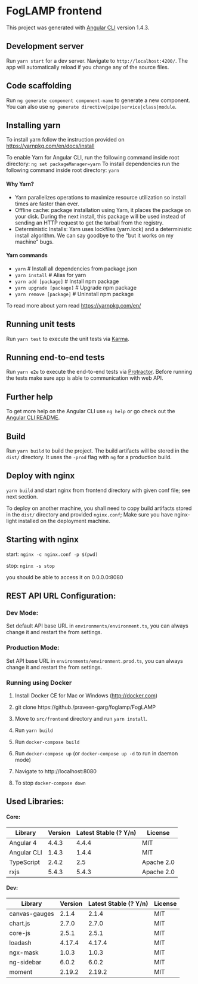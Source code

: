 # FogLAMP frontend

This project was generated with [Angular CLI](https://github.com/angular/angular-cli) version 1.4.3.

## Development server

Run `yarn start` for a dev server. Navigate to `http://localhost:4200/`. The app will automatically reload if you change any of the source files.

## Code scaffolding

Run `ng generate component component-name` to generate a new component. You can also use `ng generate directive|pipe|service|class|module`.

## Installing yarn

To install yarn follow the instruction provided on https://yarnpkg.com/en/docs/install

To enable Yarn for Angular CLI, run the following command inside root directory: 
`ng set packageManager=yarn`
To install dependencies run the following command inside root directory:
`yarn`  

#### Why Yarn?
* Yarn parallelizes operations to maximize resource utilization so install times are faster than ever.
* Offline cache: package installation using Yarn, it places the package on your disk. During the next install, this package will be used instead of sending an HTTP request to get the tarball from the registry.
* Deterministic Installs: Yarn uses lockfiles (yarn.lock) and a deterministic install algorithm. We can say goodbye to the "but it works on my machine" bugs.

#### Yarn commands
* `yarn`                    # Install all dependencies from package.json
* `yarn install`            # Alias for yarn
* `yarn add [package]`      # Install npm package
* `yarn upgrade [package]`  # Upgrade npm package
* `yarn remove [package]`   # Uninstall npm package

To read more about yarn read https://yarnpkg.com/en/

## Running unit tests
Run `yarn test` to execute the unit tests via [Karma](https://karma-runner.github.io).

## Running end-to-end tests
Run `yarn e2e` to execute the end-to-end tests via [Protractor](http://www.protractortest.org/).
Before running the tests make sure app is able to communication with web API.

## Further help
To get more help on the Angular CLI use `ng help` or go check out the [Angular CLI README](https://github.com/angular/angular-cli/blob/master/README.md).

## Build
Run `yarn build` to build the project. The build artifacts will be stored in the `dist/` directory. It uses the `-prod` flag with `ng` for a production build.

## Deploy with nginx
`yarn build` and start nginx from frontend directory with given conf file; see next section. 

To deploy on another machine, you shall need to copy build artifacts stored in the `dist/` directory and provided `nginx.conf`; Make sure you have nginx-light installed on the deployment machine.


## Starting with nginx
start: `nginx -c nginx.conf -p $(pwd)`

stop: `nginx -s stop`

you should be able to access it on 0.0.0.0:8080

## REST API URL Configuration:

### Dev Mode:
Set default API base URL in `environments/environment.ts`, you can always change it and restart the from settings. 

### Production Mode:
Set API base URL in `environments/environment.prod.ts`, you can always change it and restart the from settings. 

### Running using Docker 
1) Install Docker CE for Mac or Windows (http://docker.com)

2) git clone https://github./praveen-garg/foglamp/FogLAMP

3) Move to `src/frontend` directory and run `yarn install`.

4) Run `yarn build`

5) Run `docker-compose build`

6) Run `docker-compose up` (or `docker-compose up -d` to run in daemon mode)

7) Navigate to http://localhost:8080

8) To stop `docker-compose down` 

## Used Libraries:

#### Core:
 Library      |   Version     | Latest Stable (? Y/n) | License
------------- | ------------- | --------------------  | ------------
 Angular 4    | 4.4.3         |        4.4.4          | MIT 
 Angular CLI  | 1.4.3         |        1.4.4          | MIT 
 TypeScript   | 2.4.2         |        2.5            | Apache 2.0
 rxjs         | 5.4.3         |        5.4.3          | Apache 2.0

#### Dev:
 Library      |   Version     | Latest Stable (? Y/n) | License
------------- | ------------- | --------------------  | ------------
canvas-gauges |  2.1.4        |        2.1.4          | MIT 
chart.js      |  2.7.0        |        2.7.0          | MIT 
core-js       |  2.5.1        |        2.5.1          | MIT 
loadash       |  4.17.4       |        4.17.4         | MIT
ngx-mask      |  1.0.3        |        1.0.3          | MIT 
ng-sidebar    |  6.0.2        |        6.0.2          | MIT 
moment        |  2.19.2       |        2.19.2         | MIT
